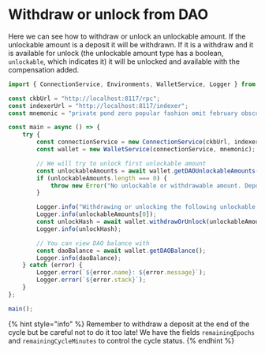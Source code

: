 # Withdraw or unlock from DAO

Here we can see how to withdraw or unlock an unlockable amount. If the unlockable amount is a deposit it will be withdrawn. If it is a withdraw and it is available for unlock (the unlockable amount type has a boolean, `unlockable`, which indicates it) it will be unlocked and available with the compensation added.

```typescript
import { ConnectionService, Environments, WalletService, Logger } from "../src";

const ckbUrl = "http://localhost:8117/rpc";
const indexerUrl = "http://localhost:8117/indexer";
const mnemonic = "private pond zero popular fashion omit february obscure pattern city camp pistol";

const main = async () => {
    try {
        const connectionService = new ConnectionService(ckbUrl, indexerUrl, Environments.Testnet);
        const wallet = new WalletService(connectionService, mnemonic);

        // We will try to unlock first unlockable amount
        const unlockableAmounts = await wallet.getDAOUnlockableAmounts();
        if (unlockableAmounts.length === 0) {
            throw new Error("No unlockable or withdrawable amount. Deposit before trying to withdraw");
        }

        Logger.info("Withdrawing or unlocking the following unlockable amount:");
        Logger.info(unlockableAmounts[0]);
        const unlockHash = await wallet.withdrawOrUnlock(unlockableAmounts[0], mnemonic);
        Logger.info(unlockHash);

        // You can view DAO balance with
        const daoBalance = await wallet.getDAOBalance();
        Logger.info(daoBalance);
    } catch (error) {
        Logger.error(`${error.name}: ${error.message}`);
        Logger.error(`${error.stack}`);
    }
};

main();
```

{% hint style="info" %}
Remember to withdraw a deposit at the end of the cycle but be careful not to do it too late! We have the fields `remainingEpochs` and `remainingCycleMinutes` to control the cycle status.
{% endhint %}
